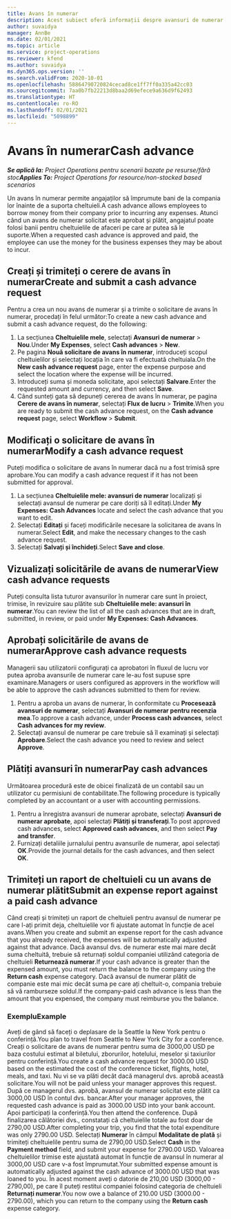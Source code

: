 ```yaml
---
title: Avans în numerar
description: Acest subiect oferă informații despre avansuri de numerar.
author: suvaidya
manager: AnnBe
ms.date: 02/01/2021
ms.topic: article
ms.service: project-operations
ms.reviewer: kfend
ms.author: suvaidya
ms.dyn365.ops.version: ''
ms.search.validFrom: 2020-10-01
ms.openlocfilehash: 58864790720824cecad8ce1ff7ff0a335a42cc03
ms.sourcegitcommit: 7aa0b7fb22213d8baa2d69efece9a636d9f62493
ms.translationtype: HT
ms.contentlocale: ro-RO
ms.lasthandoff: 02/01/2021
ms.locfileid: "5098899"
---
```

# <a name="cash-advance"></a><span data-ttu-id="8bfc9-103">Avans în numerar</span><span class="sxs-lookup"><span data-stu-id="8bfc9-103">Cash advance</span></span>

<span data-ttu-id="8bfc9-104">_**Se aplică la:** Project Operations pentru scenarii bazate pe resurse/fără stoc_</span><span class="sxs-lookup"><span data-stu-id="8bfc9-104">_**Applies To:** Project Operations for resource/non-stocked based scenarios_</span></span>

<span data-ttu-id="8bfc9-105">Un avans în numerar permite angajaților să împrumute bani de la compania lor înainte de a suporta cheltuieli.</span><span class="sxs-lookup"><span data-stu-id="8bfc9-105">A cash advance allows employees to borrow money from their company prior to incurring any expenses.</span></span> <span data-ttu-id="8bfc9-106">Atunci când un avans de numerar solicitat este aprobat și plătit, angajatul poate folosi banii pentru cheltuielile de afaceri pe care ar putea să le suporte.</span><span class="sxs-lookup"><span data-stu-id="8bfc9-106">When a requested cash advance is approved and paid, the employee can use the money for the business expenses they may be about to incur.</span></span> 

## <a name="create-and-submit-a-cash-advance-request"></a><span data-ttu-id="8bfc9-107">Creați și trimiteți o cerere de avans în numerar</span><span class="sxs-lookup"><span data-stu-id="8bfc9-107">Create and submit a cash advance request</span></span>
<span data-ttu-id="8bfc9-108">Pentru a crea un nou avans de numerar și a trimite o solicitare de avans în numerar, procedați în felul următor:</span><span class="sxs-lookup"><span data-stu-id="8bfc9-108">To create a new cash advance and submit a cash advance request, do the following:</span></span> 

1. <span data-ttu-id="8bfc9-109">La secțiunea **Cheltuielile mele**, selectați **Avansuri de numerar** > **Nou**.</span><span class="sxs-lookup"><span data-stu-id="8bfc9-109">Under **My Expenses**, select **Cash advances** > **New**.</span></span> 
2. <span data-ttu-id="8bfc9-110">Pe pagina **Nouă solicitare de avans în numerar**, introduceți scopul cheltuielilor și selectați locația în care va fi efectuată cheltuiala.</span><span class="sxs-lookup"><span data-stu-id="8bfc9-110">On the **New cash advance request** page, enter the expense purpose and select the location where the expense will be incurred.</span></span>
3. <span data-ttu-id="8bfc9-111">Introduceți suma și moneda solicitate, apoi selectați **Salvare**.</span><span class="sxs-lookup"><span data-stu-id="8bfc9-111">Enter the requested amount and currency, and then select **Save**.</span></span> 
4. <span data-ttu-id="8bfc9-112">Când sunteți gata să depuneți cererea de avans în numerar, pe pagina **Cerere de avans în numerar**, selectați **Flux de lucru** > **Trimite**.</span><span class="sxs-lookup"><span data-stu-id="8bfc9-112">When you are ready to submit the cash advance request, on the **Cash advance request** page, select **Workflow** > **Submit**.</span></span>

## <a name="modify-a-cash-advance-request"></a><span data-ttu-id="8bfc9-113">Modificați o solicitare de avans în numerar</span><span class="sxs-lookup"><span data-stu-id="8bfc9-113">Modify a cash advance request</span></span>

<span data-ttu-id="8bfc9-114">Puteți modifica o solicitare de avans în numerar dacă nu a fost trimisă spre aprobare.</span><span class="sxs-lookup"><span data-stu-id="8bfc9-114">You can modify a cash advance request if it has not been submitted for approval.</span></span>

1. <span data-ttu-id="8bfc9-115">La secțiunea **Cheltuielile mele: avansuri de numerar** localizați și selectați avansul de numerar pe care doriți să îl editați.</span><span class="sxs-lookup"><span data-stu-id="8bfc9-115">Under **My Expenses: Cash Advances** locate and select the cash advance that you want to edit.</span></span>
2. <span data-ttu-id="8bfc9-116">Selectați **Editați** și faceți modificările necesare la solicitarea de avans în numerar.</span><span class="sxs-lookup"><span data-stu-id="8bfc9-116">Select **Edit**, and make the necessary changes to the cash advance request.</span></span> 
3. <span data-ttu-id="8bfc9-117">Selectați **Salvați și închideți**.</span><span class="sxs-lookup"><span data-stu-id="8bfc9-117">Select **Save and close**.</span></span>


## <a name="view-cash-advance-requests"></a><span data-ttu-id="8bfc9-118">Vizualizați solicitările de avans de numerar</span><span class="sxs-lookup"><span data-stu-id="8bfc9-118">View cash advance requests</span></span>
<span data-ttu-id="8bfc9-119">Puteți consulta lista tuturor avansurilor în numerar care sunt în proiect, trimise, în revizuire sau plătite sub **Cheltuielile mele: avansuri în numerar**.</span><span class="sxs-lookup"><span data-stu-id="8bfc9-119">You can review the list of all the cash advances that are in draft, submitted, in review, or paid under **My Expenses: Cash Advances**.</span></span> 

## <a name="approve-cash-advance-requests"></a><span data-ttu-id="8bfc9-120">Aprobați solicitările de avans de numerar</span><span class="sxs-lookup"><span data-stu-id="8bfc9-120">Approve cash advance requests</span></span>

<span data-ttu-id="8bfc9-121">Managerii sau utilizatorii configurați ca aprobatori în fluxul de lucru vor putea aproba avansurile de numerar care le-au fost supuse spre examinare.</span><span class="sxs-lookup"><span data-stu-id="8bfc9-121">Managers or users configured as approvers in the workflow will be able to approve the cash advances submitted to them for review.</span></span> 

1. <span data-ttu-id="8bfc9-122">Pentru a aproba un avans de numerar, în conformitate cu **Procesează avansuri de numerar**, selectați **Avansuri de numerar pentru recenzia mea**.</span><span class="sxs-lookup"><span data-stu-id="8bfc9-122">To approve a cash advance, under **Process cash advances**, select **Cash advances for my review**.</span></span>
2. <span data-ttu-id="8bfc9-123">Selectați avansul de numerar pe care trebuie să îl examinați și selectați **Aprobare**.</span><span class="sxs-lookup"><span data-stu-id="8bfc9-123">Select the cash advance you need to review and select **Approve**.</span></span>  

## <a name="pay-cash-advances"></a><span data-ttu-id="8bfc9-124">Plătiți avansuri în numerar</span><span class="sxs-lookup"><span data-stu-id="8bfc9-124">Pay cash advances</span></span> 
<span data-ttu-id="8bfc9-125">Următoarea procedură este de obicei finalizată de un contabil sau un utilizator cu permisiuni de contabilitate.</span><span class="sxs-lookup"><span data-stu-id="8bfc9-125">The following procedure is typically completed by an accountant or a user with accounting permissions.</span></span>

1. <span data-ttu-id="8bfc9-126">Pentru a înregistra avansuri de numerar aprobate, selectați **Avansuri de numerar aprobate**, apoi selectați **Plătiți și transferați**.</span><span class="sxs-lookup"><span data-stu-id="8bfc9-126">To post approved cash advances, select **Approved cash advances**, and then select **Pay and transfer**.</span></span>  
2. <span data-ttu-id="8bfc9-127">Furnizați detaliile jurnalului pentru avansurile de numerar, apoi selectați **OK**.</span><span class="sxs-lookup"><span data-stu-id="8bfc9-127">Provide the journal details for the cash advances, and then select **OK**.</span></span> 

## <a name="submit-an-expense-report-against-a-paid-cash-advance"></a><span data-ttu-id="8bfc9-128">Trimiteți un raport de cheltuieli cu un avans de numerar plătit</span><span class="sxs-lookup"><span data-stu-id="8bfc9-128">Submit an expense report against a paid cash advance</span></span> 

<span data-ttu-id="8bfc9-129">Când creați și trimiteți un raport de cheltuieli pentru avansul de numerar pe care l-ați primit deja, cheltuielile vor fi ajustate automat în funcție de acel avans.</span><span class="sxs-lookup"><span data-stu-id="8bfc9-129">When you create and submit an expense report for the cash advance that you already received, the expenses will be automatically adjusted against that advance.</span></span> <span data-ttu-id="8bfc9-130">Dacă avansul dvs. de numerar este mai mare decât suma cheltuită, trebuie să returnați soldul companiei utilizând categoria de cheltuieli **Returnează numerar**.</span><span class="sxs-lookup"><span data-stu-id="8bfc9-130">If your cash advance is greater than the expensed amount, you must return the balance to the company using the **Return cash** expense category.</span></span> <span data-ttu-id="8bfc9-131">Dacă avansul de numerar plătit de companie este mai mic decât suma pe care ați cheltuit-o, compania trebuie să vă ramburseze soldul.</span><span class="sxs-lookup"><span data-stu-id="8bfc9-131">If the company-paid cash advance is less than the amount that you expensed, the company must reimburse you the balance.</span></span> 

### <a name="example"></a><span data-ttu-id="8bfc9-132">Exemplu</span><span class="sxs-lookup"><span data-stu-id="8bfc9-132">Example</span></span>
<span data-ttu-id="8bfc9-133">Aveți de gând să faceți o deplasare de la Seattle la New York pentru o conferință.</span><span class="sxs-lookup"><span data-stu-id="8bfc9-133">You plan to travel from Seattle to New York City for a conference.</span></span> <span data-ttu-id="8bfc9-134">Creați o solicitare de avans de numerar pentru suma de 3000,00 USD pe baza costului estimat al biletului, zborurilor, hotelului, meselor și taxiurilor pentru conferință.</span><span class="sxs-lookup"><span data-stu-id="8bfc9-134">You create a cash advance request for 3000.00 USD based on the estimated the cost of the conference ticket, flights, hotel, meals, and taxi.</span></span> <span data-ttu-id="8bfc9-135">Nu vi se va plăti decât dacă managerul dvs. aprobă această solicitare.</span><span class="sxs-lookup"><span data-stu-id="8bfc9-135">You will not be paid unless your manager approves this request.</span></span> <span data-ttu-id="8bfc9-136">După ce managerul dvs. aprobă, avansul de numerar solicitat este plătit ca 3000,00 USD în contul dvs. bancar.</span><span class="sxs-lookup"><span data-stu-id="8bfc9-136">After your manager approves, the requested cash advance is paid as 3000.00 USD into your bank account.</span></span> <span data-ttu-id="8bfc9-137">Apoi participați la conferință.</span><span class="sxs-lookup"><span data-stu-id="8bfc9-137">You then attend the conference.</span></span> <span data-ttu-id="8bfc9-138">După finalizarea călătoriei dvs., constatați că cheltuielile totale au fost doar de 2790,00 USD.</span><span class="sxs-lookup"><span data-stu-id="8bfc9-138">After completing your trip, you find that the total expenditure was only 2790.00 USD.</span></span> <span data-ttu-id="8bfc9-139">Selectați **Numerar** în câmpul **Modalitate de plată** și trimiteți cheltuielile pentru suma de 2790,00 USD.</span><span class="sxs-lookup"><span data-stu-id="8bfc9-139">Select **Cash** in the **Payment method** field, and submit your expense for 2790.00 USD.</span></span> <span data-ttu-id="8bfc9-140">Valoarea cheltuielilor trimise este ajustată automat în funcție de avansul în numerar al 3000,00 USD care v-a fost împrumutat.</span><span class="sxs-lookup"><span data-stu-id="8bfc9-140">Your submitted expense amount is automatically adjusted against the cash advance of 3000.00 USD that was loaned to you.</span></span> <span data-ttu-id="8bfc9-141">În acest moment aveți o datorie de 210,00 USD (3000,00 - 2790,00), pe care îl puteți restitui companiei folosind categoria de cheltuieli **Returnați numerar**.</span><span class="sxs-lookup"><span data-stu-id="8bfc9-141">You now owe a balance of 210.00 USD (3000.00 - 2790.00), which you can return to the company using the **Return cash** expense category.</span></span>

